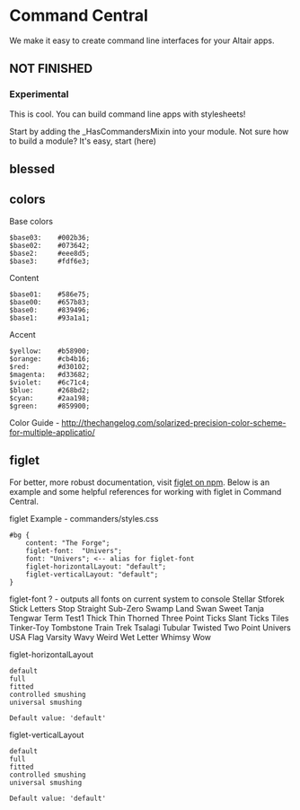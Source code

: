 # Command Central

We make it easy to create command line interfaces for your Altair apps.

## NOT FINISHED

### Experimental

This is cool. You can build command line apps with stylesheets!

Start by adding the _HasCommandersMixin into your module. Not sure how to build a module? It's easy, start (here)

## blessed

## colors

Base colors

    $base03:    #002b36;
    $base02:    #073642;
    $base2:     #eee8d5;
    $base3:     #fdf6e3;

Content

    $base01:    #586e75;
    $base00:    #657b83;
    $base0:     #839496;
    $base1:     #93a1a1;

Accent

    $yellow:    #b58900;
    $orange:    #cb4b16;
    $red:       #d30102;
    $magenta:   #d33682;
    $violet:    #6c71c4;
    $blue:      #268bd2;
    $cyan:      #2aa198;
    $green:     #859900;

Color Guide - http://thechangelog.com/solarized-precision-color-scheme-for-multiple-applicatio/


## figlet

For better, more robust documentation, visit [figlet on npm](https://www.npmjs.org/package/figlet). Below is an example
and some helpful references for working with figlet in Command Central.

figlet Example - commanders/styles.css

    #bg {
        content: "The Forge";
        figlet-font:  "Univers";
        font: "Univers"; <-- alias for figlet-font
        figlet-horizontalLayout: "default";
        figlet-verticalLayout: "default";
    }


figlet-font
    ? - outputs all fonts on current system to console
    Stellar
    Stforek
    Stick Letters
    Stop
    Straight
    Sub-Zero
    Swamp Land
    Swan
    Sweet
    Tanja
    Tengwar
    Term
    Test1
    Thick
    Thin
    Thorned
    Three Point
    Ticks Slant
    Ticks
    Tiles
    Tinker-Toy
    Tombstone
    Train
    Trek
    Tsalagi
    Tubular
    Twisted
    Two Point
    Univers
    USA Flag
    Varsity
    Wavy
    Weird
    Wet Letter
    Whimsy
    Wow

figlet-horizontalLayout

    default
    full
    fitted
    controlled smushing
    universal smushing

    Default value: 'default'


figlet-verticalLayout

    default
    full
    fitted
    controlled smushing
    universal smushing

    Default value: 'default'

